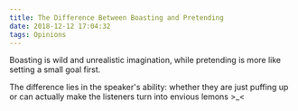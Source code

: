 ```yaml
---
title: The Difference Between Boasting and Pretending
date: 2018-12-12 17:04:32
tags: Opinions
---
```


Boasting is wild and unrealistic imagination, while pretending is more like setting a small goal first.

The difference lies in the speaker's ability: whether they are just puffing up or can actually make the listeners turn into envious lemons >_<
